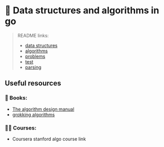 # 🧪 Data structures and algorithms in go

> README links:
>  - [data structures](datastructures/README.md)
>  - [algorithms](algorithms/README.md)
>  - [problems](problems/README.md)
>  - [test](test/README.md)
>  - [parsing](parsing/README.md)

## Useful resources
### 📕 Books:
- [The algorithm design manual](https://link.springer.com/book/10.1007/978-3-030-54256-6?source=shoppingads&locale=en-fr&gad_source=1&gclid=Cj0KCQjwxeyxBhC7ARIsAC7dS3-bBBpnIij80ux-bF9tjRlVzv3c8EagYeCi_OA3JowgjWiMEKiMKnEaAhp0EALw_wcB)
- [grokking algorithms](https://www.manning.com/books/grokking-algorithms)

### 🧑‍🎓 Courses:
- Coursera stanford algo course link